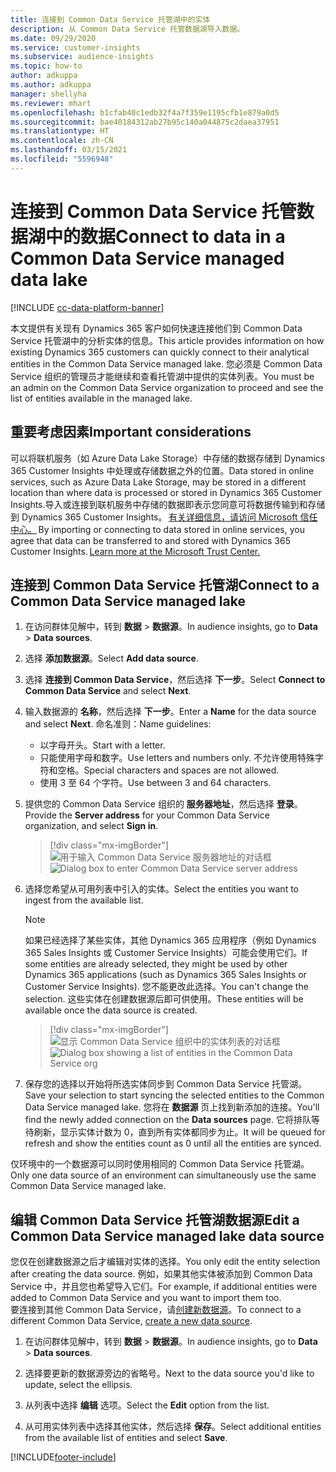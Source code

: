 ```yaml
---
title: 连接到 Common Data Service 托管湖中的实体
description: 从 Common Data Service 托管数据湖导入数据。
ms.date: 09/29/2020
ms.service: customer-insights
ms.subservice: audience-insights
ms.topic: how-to
author: adkuppa
ms.author: adkuppa
manager: shellyha
ms.reviewer: mhart
ms.openlocfilehash: b1cfab40c1edb32f4a7f359e1195cfb1e879a0d5
ms.sourcegitcommit: bae40184312ab27b95c140a044875c2daea37951
ms.translationtype: HT
ms.contentlocale: zh-CN
ms.lasthandoff: 03/15/2021
ms.locfileid: "5596948"
---
```

# <a name="connect-to-data-in-a-common-data-service-managed-data-lake"></a><span data-ttu-id="b23d7-103">连接到 Common Data Service 托管数据湖中的数据</span><span class="sxs-lookup"><span data-stu-id="b23d7-103">Connect to data in a Common Data Service managed data lake</span></span>

[!INCLUDE [cc-data-platform-banner](../includes/cc-data-platform-banner.md)]

<span data-ttu-id="b23d7-104">本文提供有关现有 Dynamics 365 客户如何快速连接他们到 Common Data Service 托管湖中的分析实体的信息。</span><span class="sxs-lookup"><span data-stu-id="b23d7-104">This article provides information on how existing Dynamics 365 customers can quickly connect to their analytical entities in the Common Data Service managed lake.</span></span> <span data-ttu-id="b23d7-105">您必须是 Common Data Service 组织的管理员才能继续和查看托管湖中提供的实体列表。</span><span class="sxs-lookup"><span data-stu-id="b23d7-105">You must be an admin on the Common Data Service organization to proceed and see the list of entities available in the managed lake.</span></span>

## <a name="important-considerations"></a><span data-ttu-id="b23d7-106">重要考虑因素</span><span class="sxs-lookup"><span data-stu-id="b23d7-106">Important considerations</span></span>

<span data-ttu-id="b23d7-107">可以将联机服务（如 Azure Data Lake Storage）中存储的数据存储到 Dynamics 365 Customer Insights 中处理或存储数据之外的位置。</span><span class="sxs-lookup"><span data-stu-id="b23d7-107">Data stored in online services, such as Azure Data Lake Storage, may be stored in a different location than where data is processed or stored in Dynamics 365 Customer Insights.</span></span><span data-ttu-id="b23d7-108">导入或连接到联机服务中存储的数据即表示您同意可将数据传输到和存储到 Dynamics 365 Customer Insights。 [有关详细信息，请访问 Microsoft 信任中心。](https://www.microsoft.com/trust-center)</span><span class="sxs-lookup"><span data-stu-id="b23d7-108"> By importing or connecting to data stored in online services, you agree that data can be transferred to and stored with Dynamics 365 Customer Insights. [Learn more at the Microsoft Trust Center.](https://www.microsoft.com/trust-center)</span></span>

## <a name="connect-to-a-common-data-service-managed-lake"></a><span data-ttu-id="b23d7-109">连接到 Common Data Service 托管湖</span><span class="sxs-lookup"><span data-stu-id="b23d7-109">Connect to a Common Data Service managed lake</span></span>

1. <span data-ttu-id="b23d7-110">在访问群体见解中，转到 **数据** > **数据源**。</span><span class="sxs-lookup"><span data-stu-id="b23d7-110">In audience insights, go to **Data** > **Data sources**.</span></span>

2. <span data-ttu-id="b23d7-111">选择 **添加数据源**。</span><span class="sxs-lookup"><span data-stu-id="b23d7-111">Select **Add data source**.</span></span>

3. <span data-ttu-id="b23d7-112">选择 **连接到 Common Data Service**，然后选择 **下一步**。</span><span class="sxs-lookup"><span data-stu-id="b23d7-112">Select **Connect to Common Data Service** and select **Next**.</span></span>

4. <span data-ttu-id="b23d7-113">输入数据源的 **名称**，然后选择 **下一步**。</span><span class="sxs-lookup"><span data-stu-id="b23d7-113">Enter a **Name** for the data source and select **Next**.</span></span> <span data-ttu-id="b23d7-114">命名准则：</span><span class="sxs-lookup"><span data-stu-id="b23d7-114">Name guidelines:</span></span> 
   - <span data-ttu-id="b23d7-115">以字母开头。</span><span class="sxs-lookup"><span data-stu-id="b23d7-115">Start with a letter.</span></span>
   - <span data-ttu-id="b23d7-116">只能使用字母和数字。</span><span class="sxs-lookup"><span data-stu-id="b23d7-116">Use letters and numbers only.</span></span> <span data-ttu-id="b23d7-117">不允许使用特殊字符和空格。</span><span class="sxs-lookup"><span data-stu-id="b23d7-117">Special characters and spaces are not allowed.</span></span>
   - <span data-ttu-id="b23d7-118">使用 3 至 64 个字符。</span><span class="sxs-lookup"><span data-stu-id="b23d7-118">Use between 3 and 64 characters.</span></span>

5. <span data-ttu-id="b23d7-119">提供您的 Common Data Service 组织的 **服务器地址**，然后选择 **登录**。</span><span class="sxs-lookup"><span data-stu-id="b23d7-119">Provide the **Server address** for your Common Data Service organization, and select **Sign in**.</span></span>

   > [!div class="mx-imgBorder"]
   > <span data-ttu-id="b23d7-120">![用于输入 Common Data Service 服务器地址的对话框](media/enter-CDS-org-details.png)</span><span class="sxs-lookup"><span data-stu-id="b23d7-120">![Dialog box to enter Common Data Service server address](media/enter-CDS-org-details.png)</span></span>

6. <span data-ttu-id="b23d7-121">选择您希望从可用列表中引入的实体。</span><span class="sxs-lookup"><span data-stu-id="b23d7-121">Select the entities you want to ingest from the available list.</span></span>    

   > [!NOTE]
   > <span data-ttu-id="b23d7-122">如果已经选择了某些实体，其他 Dynamics 365 应用程序（例如 Dynamics 365 Sales Insights 或 Customer Service Insights）可能会使用它们。</span><span class="sxs-lookup"><span data-stu-id="b23d7-122">If some entities are already selected, they might be used by other Dynamics 365 applications (such as Dynamics 365 Sales Insights or Customer Service Insights).</span></span> <span data-ttu-id="b23d7-123">您不能更改此选择。</span><span class="sxs-lookup"><span data-stu-id="b23d7-123">You can't change the selection.</span></span> <span data-ttu-id="b23d7-124">这些实体在创建数据源后即可供使用。</span><span class="sxs-lookup"><span data-stu-id="b23d7-124">These entities will be available once the data source is created.</span></span>

   > [!div class="mx-imgBorder"]
   > <span data-ttu-id="b23d7-125">![显示 Common Data Service 组织中的实体列表的对话框](media/select-analytical-entities.png)</span><span class="sxs-lookup"><span data-stu-id="b23d7-125">![Dialog box showing a list of entities in the Common Data Service org](media/select-analytical-entities.png)</span></span>

7. <span data-ttu-id="b23d7-126">保存您的选择以开始将所选实体同步到 Common Data Service 托管湖。</span><span class="sxs-lookup"><span data-stu-id="b23d7-126">Save your selection to start syncing the selected entities to the Common Data Service managed lake.</span></span> <span data-ttu-id="b23d7-127">您将在 **数据源** 页上找到新添加的连接。</span><span class="sxs-lookup"><span data-stu-id="b23d7-127">You'll find the newly added connection on the **Data sources** page.</span></span> <span data-ttu-id="b23d7-128">它将排队等待刷新，显示实体计数为 0，直到所有实体都同步为止。</span><span class="sxs-lookup"><span data-stu-id="b23d7-128">It will be queued for refresh and show the entities count as 0 until all the entities are synced.</span></span>

<span data-ttu-id="b23d7-129">仅环境中的一个数据源可以同时使用相同的 Common Data Service 托管湖。</span><span class="sxs-lookup"><span data-stu-id="b23d7-129">Only one data source of an environment can simultaneously use the same Common Data Service managed lake.</span></span>

## <a name="edit-a-common-data-service-managed-lake-data-source"></a><span data-ttu-id="b23d7-130">编辑 Common Data Service 托管湖数据源</span><span class="sxs-lookup"><span data-stu-id="b23d7-130">Edit a Common Data Service managed lake data source</span></span>

<span data-ttu-id="b23d7-131">您仅在创建数据源之后才编辑对实体的选择。</span><span class="sxs-lookup"><span data-stu-id="b23d7-131">You only edit the entity selection after creating the data source.</span></span> <span data-ttu-id="b23d7-132">例如，如果其他实体被添加到 Common Data Service 中，并且您也希望导入它们。</span><span class="sxs-lookup"><span data-stu-id="b23d7-132">For example, if additional entities were added to Common Data Service and you want to import them too.</span></span>    
<span data-ttu-id="b23d7-133">要连接到其他 Common Data Service，请[创建新数据源](#connect-to-a-common-data-service-managed-lake)。</span><span class="sxs-lookup"><span data-stu-id="b23d7-133">To connect to a different Common Data Service, [create a new data source](#connect-to-a-common-data-service-managed-lake).</span></span>

1. <span data-ttu-id="b23d7-134">在访问群体见解中，转到 **数据** > **数据源**。</span><span class="sxs-lookup"><span data-stu-id="b23d7-134">In audience insights, go to **Data** > **Data sources**.</span></span>

2. <span data-ttu-id="b23d7-135">选择要更新的数据源旁边的省略号。</span><span class="sxs-lookup"><span data-stu-id="b23d7-135">Next to the data source you'd like to update, select the ellipsis.</span></span>

3. <span data-ttu-id="b23d7-136">从列表中选择 **编辑** 选项。</span><span class="sxs-lookup"><span data-stu-id="b23d7-136">Select the **Edit** option from the list.</span></span>

4. <span data-ttu-id="b23d7-137">从可用实体列表中选择其他实体，然后选择 **保存**。</span><span class="sxs-lookup"><span data-stu-id="b23d7-137">Select additional entities from the available list of entities and select **Save**.</span></span>


[!INCLUDE[footer-include](../includes/footer-banner.md)]